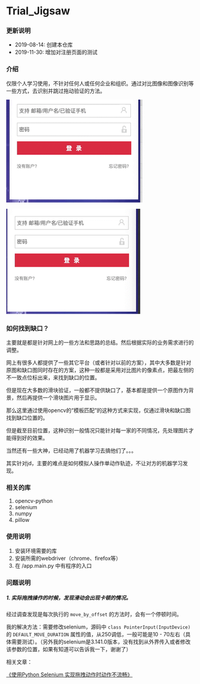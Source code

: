 # Trial_Jigsaw

### 更新说明
- 2019-08-14: 创建本仓库
- 2019-11-30: 增加对注册页面的测试

### 介绍

仅限个人学习使用，不针对任何人或任何企业和组织。通过对比图像和图像识别等一些方式，去识别并跳过拖动验证的方法。

![](media/demo2.gif)

![](media/demo1.gif)

### 如何找到缺口？

主要就是都是针对网上的一些方法和思路的总结。然后根据实际的业务需求进行的调整。

网上有很多人都提供了一些其它平台（或者针对以前的方案），其中大多数是针对原图和缺口图同时存在的方案，这种一般都是采用对比图片的像素点，把最左侧的不一致点位标出来，来找到缺口的位置。

但是现在大多数的滑块验证，一般都不提供缺口了，基本都是提供一个原图作为背景，然后再提供一个滑块图片用于显示。

那么这里通过使用opencv的“模板匹配”的这种方式来实现，仅通过滑块和缺口图找到缺口位置的。

但是截至目前位置，这种识别一般情况只能针对每一家的不同情况，先处理图片才能得到好的效果。

当然还有一些大神，已经动用了机器学习去搞他们了。。。

其实针对jd，主要的难点是如何模拟人操作单动作轨迹，不让对方的机器学习发现。

### 相关的库

1. opencv-python
2. selenium
3. numpy
4. pillow

### 使用说明

1. 安装环境需要的库
2. 安装所需的webdriver（chrome、firefox等）
3. 在 /app.main.py 中有程序的入口

### 问题说明

##### 1. 实际拖拽操作的时候，发现滑动会出现卡顿的情况。

经过调查发现是每次执行的 `move_by_offset` 的方法时，会有一个停顿时间。

我的解决方法：需要修改selenium，源码中 `class PointerInput(InputDevice)` 的 `DEFAULT_MOVE_DURATION` 属性的值，从250调低，一般可能是10 - 70左右（具体需要测试）。（另外我的selenium是3.141.0版本，没有找到从外界传入或者修改该参数的位置，如果有知道可以告诉我一下，谢谢了）

相关文章：

[《使用Python Selenium 实现拖拽动作时动作不流畅》](https://blog.csdn.net/qq_36250766/article/details/100541705)